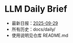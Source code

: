 # LLM Daily Brief

- 最新日报：[2025-09-29](./daily/2025-09-29.md)
- 所有历史：docs/daily/
- 使用说明见仓库 README.md
